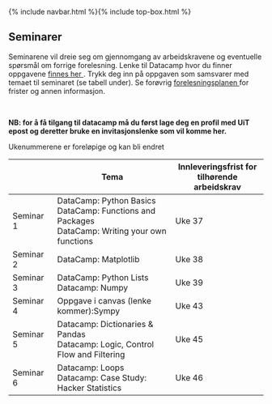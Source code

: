 {% include navbar.html %}{% include top-box.html %}
## Seminarer



<p>Seminarene vil dreie seg om gjennomgang av arbeidskravene og eventuelle spørsmål om forrige forelesning. Lenke til Datacamp hvor du finner oppgavene <a href='https://app.datacamp.com/learn/'> finnes her </a>. Trykk deg inn på oppgaven som samsvarer med temaet til seminaret (se tabell under). Se forøvrig <a href='https://uit-sok-1003-h22.github.io/frister.html'> forelesningsplanen </a> for frister og annen informasjon. </p> <br>

<p> <b> NB: for å få tilgang til datacamp må du først lage deg en profil med UiT epost og deretter bruke en invitasjonslenke som vil komme her.</b> </p>

Ukenummerene er foreløpige og kan bli endret


| <img width=120/>|  Tema <img width=600/>       |       Innleveringsfrist for tilhørende arbeidskrav        |
|-----------------|------------------------------|---------------|
|Seminar 1        |DataCamp: Python Basics<br> DataCamp: Functions and Packages <br> DataCamp: Writing your own functions| Uke 37 |
|Seminar 2        |DataCamp: Matplotlib|  Uke 38 |
|Seminar 3        |DataCamp: Python Lists <br> Datacamp: Numpy| Uke 39 |
|Seminar 4        |Oppgave i canvas (lenke kommer):Sympy|  Uke 43|
|Seminar 5        |Datacamp: Dictionaries & Pandas <br>Datacamp: Logic, Control Flow and Filtering| Uke 45 |
|Seminar 6        |Datacamp: Loops<br> Datacamp: Case Study: Hacker Statistics|  Uke 46|


